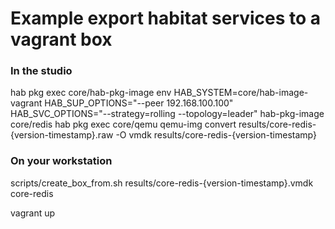 # Example export habitat services to a vagrant box

### In the studio

hab pkg exec core/hab-pkg-image env HAB_SYSTEM=core/hab-image-vagrant HAB_SUP_OPTIONS="--peer 192.168.100.100" HAB_SVC_OPTIONS="--strategy=rolling --topology=leader" hab-pkg-image core/redis
hab pkg exec core/qemu qemu-img convert results/core-redis-{version-timestamp}.raw -O vmdk results/core-redis-{version-timestamp}

### On your workstation

scripts/create_box_from.sh results/core-redis-{version-timestamp}.vmdk core-redis 

vagrant up
